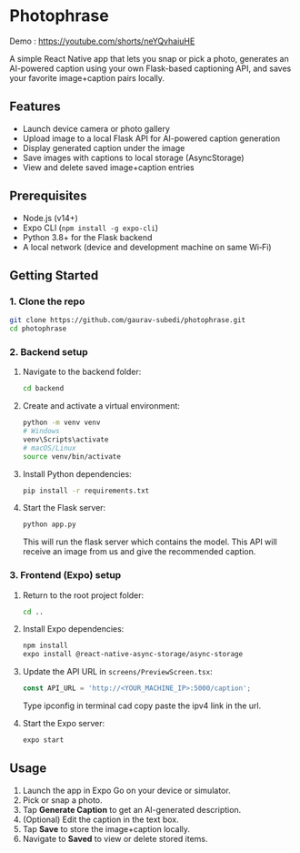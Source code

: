 # Photophrase
Demo : https://youtube.com/shorts/neYQvhaiuHE

A simple React Native app that lets you snap or pick a photo, generates an AI-powered caption using your own Flask-based captioning API, and saves your favorite image+caption pairs locally.

## Features

* Launch device camera or photo gallery
* Upload image to a local Flask API for AI-powered caption generation
* Display generated caption under the image
* Save images with captions to local storage (AsyncStorage)
* View and delete saved image+caption entries

## Prerequisites

* Node.js (v14+)
* Expo CLI (`npm install -g expo-cli`)
* Python 3.8+ for the Flask backend
* A local network (device and development machine on same Wi‑Fi)

## Getting Started

### 1. Clone the repo

```bash
git clone https://github.com/gaurav-subedi/photophrase.git
cd photophrase
```

### 2. Backend setup

1. Navigate to the backend folder:

   ```bash
   cd backend
   ```
2. Create and activate a virtual environment:

   ```bash
   python -m venv venv
   # Windows
   venv\Scripts\activate
   # macOS/Linux
   source venv/bin/activate
   ```
3. Install Python dependencies:

   ```bash
   pip install -r requirements.txt
   ```
4. Start the Flask server:

   ```bash
   python app.py
   ```
   This will run the flask server which contains the model. This API will receive an image from us and give the recommended caption.

### 3. Frontend (Expo) setup

1. Return to the root project folder:

   ```bash
   cd ..
   ```
2. Install Expo dependencies:

   ```bash
   npm install
   expo install @react-native-async-storage/async-storage
   ```
3. Update the API URL in `screens/PreviewScreen.tsx`:

   ```ts
   const API_URL = 'http://<YOUR_MACHINE_IP>:5000/caption';
   ```
   Type ipconfig in terminal cad copy paste the ipv4 link in the url.
4. Start the Expo server:

   ```bash
   expo start
   ```

## Usage

1. Launch the app in Expo Go on your device or simulator.
2. Pick or snap a photo.
3. Tap **Generate Caption** to get an AI-generated description.
4. (Optional) Edit the caption in the text box.
5. Tap **Save** to store the image+caption locally.
6. Navigate to **Saved** to view or delete stored items.

